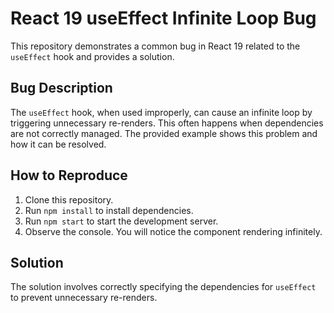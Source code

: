 # React 19 useEffect Infinite Loop Bug

This repository demonstrates a common bug in React 19 related to the `useEffect` hook and provides a solution.

## Bug Description

The `useEffect` hook, when used improperly, can cause an infinite loop by triggering unnecessary re-renders. This often happens when dependencies are not correctly managed.  The provided example shows this problem and how it can be resolved.

## How to Reproduce

1. Clone this repository.
2. Run `npm install` to install dependencies.
3. Run `npm start` to start the development server.
4. Observe the console. You will notice the component rendering infinitely.

## Solution

The solution involves correctly specifying the dependencies for `useEffect` to prevent unnecessary re-renders.